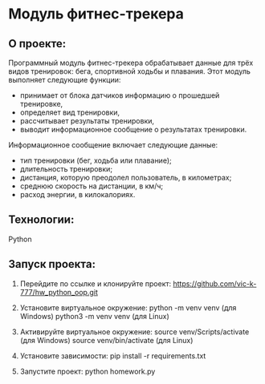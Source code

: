 # Модуль фитнес-трекера

## О проекте:

Программный модуль фитнес-трекера обрабатывает данные для трёх видов тренировок: бега, спортивной ходьбы и плавания. 
Этот модуль выполняет следующие функции:

 - принимает от блока датчиков информацию о прошедшей тренировке,
 - определяет вид тренировки,
 - рассчитывает результаты тренировки,
 - выводит информационное сообщение о результатах тренировки.

Информационное сообщение включает следующие данные:
 - тип тренировки (бег, ходьба или плавание);
 - длительность тренировки;
 - дистанция, которую преодолел пользователь, в километрах;
 - среднюю скорость на дистанции, в км/ч;
 - расход энергии, в килокалориях.

## Технологии:

Python

## Запуск проекта:

1. Перейдите по ссылке и клонируйте проект:
   https://github.com/vic-k-777/hw_python_oop.git

2. Установите виртуальное окружение:
   python -m venv venv (для Windows)
   python3 -m venv venv (для Linux)

4. Активируйте виртуальное окружение:
   source venv/Scripts/activate (для Windows)
   source venv/bin/activate (для Linux)

5. Установите зависимости:
   pip install -r requirements.txt   

7. Запустите проект:
   python homework.py
